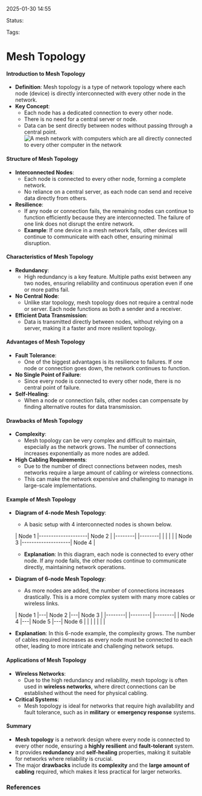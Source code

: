 2025-01-30 14:55

Status:

Tags:

# Mesh Topology

#### **Introduction to Mesh Topology**

- **Definition**: Mesh topology is a type of network topology where each node (device) is directly interconnected with every other node in the network.
- **Key Concept**:
    - Each node has a dedicated connection to every other node.
    - There is no need for a central server or node.
    - Data can be sent directly between nodes without passing through a central point.
             ![A mesh network with computers which are all directly connected to every other computer in the network](https://bam.files.bbci.co.uk/bam/live/content/zhwrjhv/small)


#### **Structure of Mesh Topology**
 
- **Interconnected Nodes**:
    - Each node is connected to every other node, forming a complete network.
    - No reliance on a central server, as each node can send and receive data directly from others.
- **Resilience**:
    - If any node or connection fails, the remaining nodes can continue to function efficiently because they are interconnected. The failure of one link does not disrupt the entire network.
    - **Example**: If one device in a mesh network fails, other devices will continue to communicate with each other, ensuring minimal disruption.

#### **Characteristics of Mesh Topology**

- **Redundancy**:
    - High redundancy is a key feature. Multiple paths exist between any two nodes, ensuring reliability and continuous operation even if one or more paths fail.
- **No Central Node**:
    - Unlike star topology, mesh topology does not require a central node or server. Each node functions as both a sender and a receiver.
- **Efficient Data Transmission**:
    - Data is transmitted directly between nodes, without relying on a server, making it a faster and more resilient topology.

#### **Advantages of Mesh Topology**

- **Fault Tolerance**:
    - One of the biggest advantages is its resilience to failures. If one node or connection goes down, the network continues to function.
- **No Single Point of Failure**:
    - Since every node is connected to every other node, there is no central point of failure.
- **Self-Healing**:
    - When a node or connection fails, other nodes can compensate by finding alternative routes for data transmission.

#### **Drawbacks of Mesh Topology**

- **Complexity**:
    - Mesh topology can be very complex and difficult to maintain, especially as the network grows. The number of connections increases exponentially as more nodes are added.
- **High Cabling Requirements**:
    - Due to the number of direct connections between nodes, mesh networks require a large amount of cabling or wireless connections.
    - This can make the network expensive and challenging to manage in large-scale implementations.

#### **Example of Mesh Topology**

- **Diagram of 4-node Mesh Topology**:
    
    - A basic setup with 4 interconnected nodes is shown below.
    
    | Node 1 |--------------------| Node 2 | |--------| |--------| | | | | | Node 3 |--------------------| Node 4 |
    
    - **Explanation**: In this diagram, each node is connected to every other node. If any node fails, the other nodes continue to communicate directly, maintaining network operations.
- **Diagram of 6-node Mesh Topology**:
    
    - As more nodes are added, the number of connections increases drastically. This is a more complex system with many more cables or wireless links.
    
    | Node 1 |---| Node 2 |---| Node 3 | |--------| |--------| |--------| | Node 4 |---| Node 5 |---| Node 6 | | | | | | |
    
- **Explanation**: In this 6-node example, the complexity grows. The number of cables required increases as every node must be connected to each other, leading to more intricate and challenging network setups.
    

#### **Applications of Mesh Topology**

- **Wireless Networks**:
    - Due to the high redundancy and reliability, mesh topology is often used in **wireless networks**, where direct connections can be established without the need for physical cabling.
- **Critical Systems**:
    - Mesh topology is ideal for networks that require high availability and fault tolerance, such as in **military** or **emergency response** systems.

#### **Summary**

- **Mesh topology** is a network design where every node is connected to every other node, ensuring a **highly resilient** and **fault-tolerant** system.
- It provides **redundancy** and **self-healing** properties, making it suitable for networks where reliability is crucial.
- The major **drawbacks** include its **complexity** and the **large amount of cabling** required, which makes it less practical for larger networks.





### References
